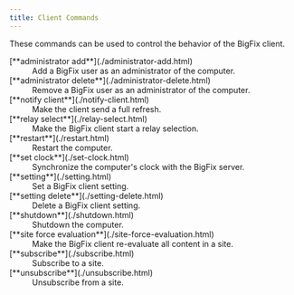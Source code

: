 ```yaml
---
title: Client Commands
---
```


These commands can be used to control the behavior of the BigFix client.

<dl>

  <dt>[**administrator add**](./administrator-add.html)</dt>
  <dd>Add a BigFix user as an administrator of the computer.</dd>

  <dt>[**administrator delete**](./administrator-delete.html)</dt>
  <dd>Remove a BigFix user as an administrator of the computer.</dd>

  <dt>[**notify client**](./notify-client.html)</dt>
  <dd>Make the client send a full refresh.</dd>

  <dt>[**relay select**](./relay-select.html)</dt>
  <dd>Make the BigFix client start a relay selection.</dd>

  <dt>[**restart**](./restart.html)</dt>
  <dd>Restart the computer.</dd>

  <dt>[**set clock**](./set-clock.html)</dt>
  <dd>Synchronize the computer's clock with the BigFix server.</dd>

  <dt>[**setting**](./setting.html)</dt>
  <dd>Set a BigFix client setting.</dd>

  <dt>[**setting delete**](./setting-delete.html)</dt>
  <dd>Delete a BigFix client setting.</dd>

  <dt>[**shutdown**](./shutdown.html)</dt>
  <dd>Shutdown the computer.</dd>

  <dt>[**site force evaluation**](./site-force-evaluation.html)</dt>
  <dd>Make the BigFix client re-evaluate all content in a site.</dd>

  <dt>[**subscribe**](./subscribe.html)</dt>
  <dd>Subscribe to a site.</dd>

  <dt>[**unsubscribe**](./unsubscribe.html)</dt>
  <dd>Unsubscribe from a site.</dd>

</dl>
